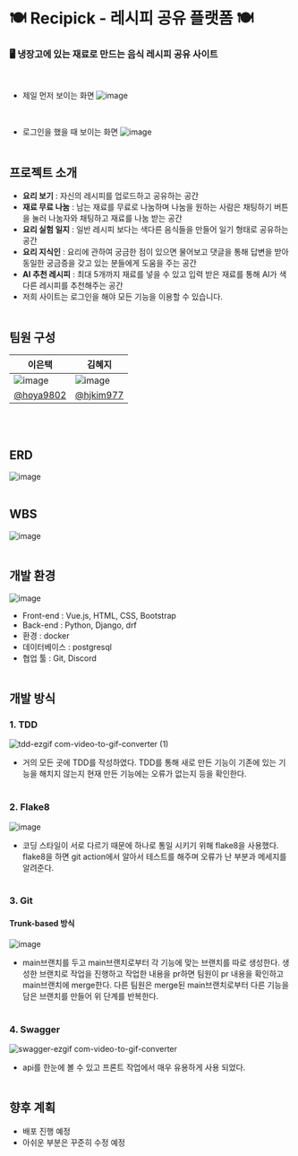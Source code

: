 # 🍽️ Recipick - 레시피 공유 플랫폼 🍽️
### 🖥️ 냉장고에 있는 재료로 만드는 음식 레시피 공유 사이트

<br>

- 제일 먼저 보이는 화면
![image](https://github.com/user-attachments/assets/f5d28c72-996e-49f0-b5a2-610e3b66ff92)
<br>

- 로그인을 했을 때 보이는 화면
![image](https://github.com/user-attachments/assets/5ff0bf6d-a23c-4959-98cc-afaddf5dd735)
<br><br/>


## 프로젝트 소개
- **요리 보기** : 자신의 레시피를 업로드하고 공유하는 공간
- **재료 무료 나눔** : 남는 재료를 무료로 나눔하며 나눔을 원하는 사람은 채팅하기 버튼을 눌러 나눔자와 채팅하고 재료를 나눔 받는 공간
- **요리 실험 일지** : 일반 레시피 보다는 색다른 음식들을 만들어 일기 형태로 공유하는 공간
- **요리 지식인** : 요리에 관하여 궁금한 점이 있으면 물어보고 댓글을 통해 답변을 받아 동일한 궁금증을 갖고 있는 분들에게 도움을 주는 공간
- **AI 추천 레시피** : 최대 5개까지 재료를 넣을 수 있고 입력 받은 재료를 통해 AI가 색다른 레시피를 추천해주는 공간
- 저희 사이트는 로그인을 해야 모든 기능을 이용할 수 있습니다.
<br><br/>


## 팀원 구성
|이은택|김혜지|
|---|---|
|![image](https://github.com/user-attachments/assets/3cea9f8f-c401-412b-9ca3-7d7cb82a1ef6)|![image](https://github.com/user-attachments/assets/855687a1-4765-4492-abca-119cca7fe9af)|
|[@hoya9802](https://github.com/hoya9802)|[@hjkim977](https://github.com/hjkim977)|

<br><br/>


## ERD
![image](https://github.com/user-attachments/assets/42ba3db3-7c21-4ce2-9b15-e9ebfcc406fb)
<br><br/>


## WBS
![image](https://github.com/user-attachments/assets/a5e34e62-f3c6-4488-8399-257d74553cb0)
<br><br/>

## 개발 환경
![image](https://github.com/user-attachments/assets/195b709a-6936-440c-adaf-65aa005e8070)

- Front-end : Vue.js, HTML, CSS, Bootstrap
- Back-end : Python, Django, drf
- 환경 : docker
- 데이터베이스 : postgresql
- 협업 툴 : Git, Discord
<br><br/>

## 개발 방식
### 1. TDD
![tdd-ezgif com-video-to-gif-converter (1)](https://github.com/user-attachments/assets/aed017e2-f78e-406b-bf24-b6daf94c93b1)

- 거의 모든 곳에 TDD를 작성하였다. TDD를 통해 새로 만든 기능이 기존에 있는 기능을 해치지 않는지 현재 만든 기능에는 오류가 없는지 등을 확인한다.
<br><br/>

### 2. Flake8
![image](https://github.com/user-attachments/assets/bbfd30d7-dd39-427e-aa44-0e2185513ccc)

- 코딩 스타일이 서로 다르기 때문에 하나로 통일 시키기 위해 flake8을 사용했다. flake8을 하면 git action에서 알아서 테스트를 해주며 오류가 난 부분과 메세지를 알려준다.
<br><br/>

### 3. Git
#### Trunk-based 방식
![image](https://github.com/user-attachments/assets/aaff0010-c28f-48c2-bd2e-83d8f913ae72)

- main브랜치를 두고 main브랜치로부터 각 기능에 맞는 브랜치를 따로 생성한다. 생성한 브랜치로 작업을 진행하고 작업한 내용을 pr하면 팀원이 pr 내용을 확인하고 main브랜치에 merge한다. 다른 팀원은 merge된 main브랜치로부터 다른 기능을 담은 브랜치를 만들어 위 단계를 반복한다.
<br><br/>

### 4. Swagger
![swagger-ezgif com-video-to-gif-converter](https://github.com/user-attachments/assets/e95e2495-0004-4bd0-b203-0c61214d2826)
- api를 한눈에 볼 수 있고 프론트 작업에서 매우 유용하게 사용 되었다.
<br><br/>

## 향후 계획
- 배포 진행 예정
- 아쉬운 부분은 꾸준히 수정 예정

